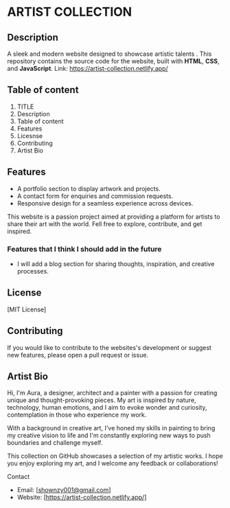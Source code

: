 # ARTIST COLLECTION
## Description
A sleek and modern website designed to showcase artistic talents . This repository contains the source code for the website, built with **HTML**, **CSS**, and **JavaScript**. 
Link: https://artist-collection.netlify.app/

## Table of content
1. TITLE
2. Description
3. Table of content
4. Features
5. Licesnse
6. Contributing
7. Artist Bio


## Features
+ A portfolio section to display artwork and projects.
+ A contact form for enquiries and commission requests.
+ Responsive design for a seamless experience across devices.

This website is a passion project aimed at providing a platform for artists to share their art with the world. Fell free to explore, contribute, and get inspired.

### Features that I think I should add in the future
+ I will add a blog section for sharing thoughts, inspiration, and creative processes.

## License
[MIT License] 

## Contributing
If you would like to contribute to the websites's development or suggest new features, please open a pull request or issue.

## Artist Bio
Hi, I'm Aura, a designer, architect and a painter with a passion for creating unique and thought-provoking pieces. My art is inspired by  nature, technology, human emotions, and I aim to evoke wonder and curiosity, contemplation in those who experience my work.

With a background in creative art, I've honed my skills in painting to bring my creative vision to life and I'm constantly exploring new ways to push boundaries and challenge myself.

This collection on GitHub showcases a selection of my artistic works. I hope you enjoy exploring my art, and I welcome any feedback or collaborations!

Contact

- Email: [shownzy001@gmail.com]
- Website: [https://artist-collection.netlify.app/]

